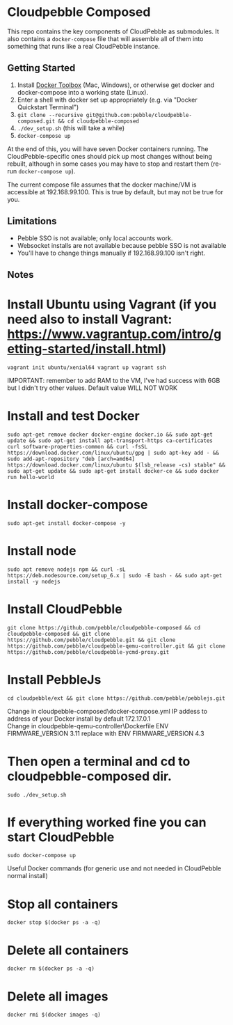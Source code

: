 Cloudpebble Composed
====================

This repo contains the key components of CloudPebble as submodules. It also contains a
`docker-compose` file that will assemble all of them into something that runs like a
real CloudPebble instance.

Getting Started
---------------

1. Install [Docker Toolbox](https://www.docker.com/docker-toolbox) (Mac, Windows),
   or otherwise get docker and docker-compose into a working state (Linux).
2. Enter a shell with docker set up appropriately (e.g. via "Docker Quickstart Terminal")
3. `git clone --recursive git@github.com:pebble/cloudpebble-composed.git && cd cloudpebble-composed`
4. `./dev_setup.sh` (this will take a while)
5. `docker-compose up`

At the end of this, you will have seven Docker containers running. The CloudPebble-specific ones
should pick up most changes without being rebuilt, although in some cases you may have to stop and
restart them (re-run `docker-compose up`).

The current compose file assumes that the docker machine/VM is accessible at 192.168.99.100. This
is true by default, but may not be true for you.

Limitations
-----------

- Pebble SSO is not available; only local accounts work.
- Websocket installs are not available because pebble SSO is not available
- You'll have to change things manually if 192.168.99.100 isn't right.


Notes
-----------

# Install Ubuntu using Vagrant (if you need also to install Vagrant: https://www.vagrantup.com/intro/getting-started/install.html)  
`vagrant init ubuntu/xenial64
vagrant up
vagrant ssh`  

IMPORTANT: remember to add RAM to the VM, I've had success with 6GB but I didn't try other values. Default value WILL NOT WORK  

# Install and test Docker  
`sudo apt-get remove docker docker-engine docker.io && sudo apt-get update && sudo apt-get install apt-transport-https ca-certificates curl software-properties-common && curl -fsSL https://download.docker.com/linux/ubuntu/gpg | sudo apt-key add - && sudo add-apt-repository "deb [arch=amd64] https://download.docker.com/linux/ubuntu $(lsb_release -cs) stable" && sudo apt-get update && sudo apt-get install docker-ce && sudo docker run hello-world`  

# Install docker-compose  
`sudo apt-get install docker-compose -y`  

# Install node  
`sudo apt remove nodejs npm && curl -sL https://deb.nodesource.com/setup_6.x | sudo -E bash - && sudo apt-get install -y nodejs`  

# Install CloudPebble  
`git clone https://github.com/pebble/cloudpebble-composed && cd cloudpebble-composed && git clone https://github.com/pebble/cloudpebble.git && git clone https://github.com/pebble/cloudpebble-qemu-controller.git && git clone https://github.com/pebble/cloudpebble-ycmd-proxy.git`  

# Install PebbleJs  
`cd cloudpebble/ext && git clone https://github.com/pebble/pebblejs.git`  

Change in cloudpebble-composed\docker-compose.yml IP addess to address of your Docker install by default 172.17.0.1  
Change in cloudpebble-qemu-controller\Dockerfile ENV FIRMWARE_VERSION 3.11 replace with ENV FIRMWARE_VERSION 4.3  

# Then open a terminal and cd to cloudpebble-composed dir.  
`sudo ./dev_setup.sh`  

# If everything worked fine you can start CloudPebble  
`sudo docker-compose up`  


Useful Docker commands (for generic use and not needed in CloudPebble normal install)  

# Stop all containers  
`docker stop $(docker ps -a -q)`  

# Delete all containers  
`docker rm $(docker ps -a -q)`  

# Delete all images  
`docker rmi $(docker images -q)`  

